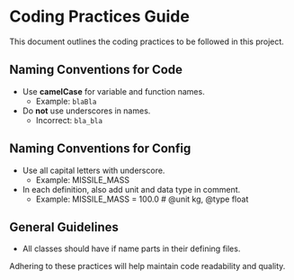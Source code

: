 # Coding Practices Guide

This document outlines the coding practices to be followed in this project.

## Naming Conventions for Code

- Use **camelCase** for variable and function names.
    - Example: `blaBla`
- Do **not** use underscores in names.
    - Incorrect: `bla_bla`

## Naming Conventions for Config

- Use all capital letters with underscore.
    - Example: MISSILE_MASS
- In each definition, also add unit and data type in comment.
    - Example: MISSILE_MASS = 100.0  # @unit kg, @type float

## General Guidelines

- All classes should have if name parts in their defining files.

Adhering to these practices will help maintain code readability and quality.